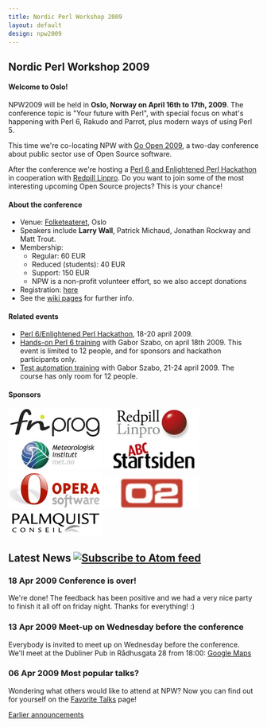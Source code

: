 ```yaml
---
title: Nordic Perl Workshop 2009
layout: default
design: npw2009
---
```


<h2>Nordic Perl Workshop 2009</h2>  <div id="maincontent_wrapper">
<div id="maincontent">  <h4>Welcome to Oslo!</h4>
   <p class="intro">NPW2009 will be held in <b>Oslo, Norway on April 16th to 17th, 2009</b>. The conference topic is "Your future with Perl", with special focus on what's happening with Perl 6, Rakudo and Parrot, plus modern ways of using Perl 5.</p>
   <p class="intro">This time we're co-locating NPW with <a href="http://goopen.no/index.php?sideID=76&ledd1=26">Go Open 2009</a>, a two-day conference about public sector use of Open Source software. </p>
   <p class="intro">After the conference we're hosting a <a href="http://www.perlfoundation.org/perl6/index.cgi?oslo_perl_6_hackaton_2009">Perl 6 and Enlightened Perl Hackathon</a> in cooperation with <a href="http://www.redpill-linpro.no/">Redpill Linpro</a>. Do you want to join some of the most interesting upcoming Open Source projects? This is your chance!</p>
  <h4>About the conference</h4>
   <ul><li>Venue: <a href="http://www.folketeateret.com/?aid=9073663">Folketeateret</a>, Oslo</li>
     <li>Speakers include <strong>Larry Wall</strong>, Patrick Michaud, Jonathan Rockway and Matt Trout.</li>
     <li>Membership:
      <ul><li>Regular: 60 EUR</li>
          <li>Reduced (students): 40 EUR</li>
          <li>Support: 150 EUR</li>
          <li>NPW is a non-profit volunteer effort, so we also accept donations</li>
      </ul></li>
     <li>Registration: <a href="http://act.yapc.eu/npw2009/register">here</a></li>
     <li>See the <a href="http://act.yapc.eu/npw2009/wiki">wiki pages</a> for further info.</li>
   </ul>
  <h4>Related events</h4>
   <ul>
    <li><a href="http://www.perlfoundation.org/perl6/index.cgi?oslo_perl_6_hackaton_2009">Perl 6/Enlightened Perl Hackathon</a>, 18-20 april 2009.</li>
    <li><a href="http://szabgab.com/blog/2009/03/1235863222.html">Hands-on Perl 6 training</a> with Gabor Szabo, on april 18th 2009.  This event is limited to 12 people, and for sponsors and hackathon participants only.</li>
    <li><a href="http://act.yapc.eu/npw2009/news/360">Test automation training</a> with Gabor Szabo, 21-24 april 2009. The course has only room for 12 people.</li>
   </ul>

  <h4>Sponsors</h4>  <p>
   <a href="http://friprog.no/"><img src="images/sponsor_friprog.jpg"></a>
   <a href="http://redpill-linpro.no/"><img src="images/sponsor_rl.jpg"></a>
   <a href="http://met.no/"><img src="images/sponsor_met.jpg"></a>
   <a href="http://startsiden.no/"><img src="images/sponsor_startsiden.jpg"></a>   <a href="http://opera.com/"><img src="images/sponsor_opera.jpg"></a>
   <a href="http://onsite.no"><img src="images/sponsor_o2.jpg"></a>
   <a href="http://palmquist.fr"><img src="images/sponsor_palmquist.png"></a>
 </p>

</div>
</div>

<div id="metacontent">    <h2>Latest News <a href="http://act.yapc.eu/npw2009/atom/en.xml"><img src="http://act.yapc.eu/npw2009/images/feed-icon-14x14.png" alt="Subscribe to Atom feed"></a></h2>  <div class="news-entry">
 <h3 class="news-header">
  <span class="news-date">18 Apr 2009</span>
  <span class="news-title">Conference is over!</span>
 </h3>
 <div class="news-text"> <p><p>We're done! The feedback has been positive and we had a very nice party to finish it all off on friday night. Thanks for everything! :)</p></p> </div>
</div>  <div class="news-entry">
 <h3 class="news-header">
  <span class="news-date">13 Apr 2009</span>
  <span class="news-title">Meet-up on Wednesday before the conference</span>
 </h3>
 <div class="news-text"> <p>Everybody is invited to meet up on Wednesday before the conference.<br/>
We'll meet at the Dubliner Pub in Rådhusgata 28 from 18:00: <a href="http://maps.google.no/maps?f=q&source=s_q&hl=no&geocode=&q=dubliner+oslo&sll=61.143235,9.09668&sspn=20.219494,67.675781&ie=UTF8&ei=HFfkSZrsHYek2AKmq-3bDg&sig2=4Xdby65eJWYYrPG2lMTA8A&cd=1&cid=59909904,10740760,12890284609415510924&li=lmd&z=15&iwloc=A">Google Maps</a></p> </div>
</div>  <div class="news-entry">
 <h3 class="news-header">
  <span class="news-date">06 Apr 2009</span>
  <span class="news-title">Most popular talks?</span>
 </h3>
 <div class="news-text"> <p><p>Wondering what others would like to attend at NPW? Now you can find out for yourself on the <a href="http://act.yapc.eu/npw2009/favtalks">Favorite Talks</a> page!</p></p> </div>
</div>    <p>
 <a href="/npw2009/news" class="news-link">Earlier announcements</a>
</p>
